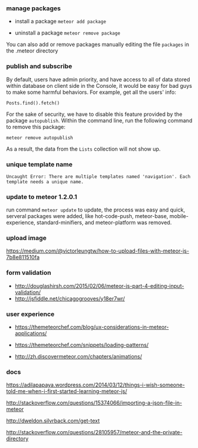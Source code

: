 ### manage packages

* install a package `meteor add package`

* uninstall a package `meteor remove package`

You can also add or remove packages manually editing the file `packages` in the .meteor directory

### publish and subscribe

By default, users have admin priority, and have access to all of data stored within database on client side in the Console, it
would be easy for bad guys to make some harmful behaviors. For example, get all the users' info:

    Posts.find().fetch()

For the sake of security, we have to disable this feature provided by the package `autopublish`.
Within the command line, run the following command to remove this package:

    meteor remove autopublish

As a result, the data from the `Lists` collection will not show up.

###

### unique template name

```
Uncaught Error: There are multiple templates named 'navigation'. Each template needs a unique name.
```

### update to meteor 1.2.0.1

run command `meteor update` to update, the process was easy and quick, serveral
packages were added, like hot-code-push, meteor-base, mobile-experience,
standard-minifiers, and meteor-platform was removed.

### upload image

<https://medium.com/@victorleungtw/how-to-upload-files-with-meteor-js-7b8e811510fa>

### form validation

* http://douglashirsh.com/2015/02/06/meteor-js-part-4-editing-input-validation/
* http://jsfiddle.net/chicagogrooves/y18er7wr/

### user experience

* https://themeteorchef.com/blog/ux-considerations-in-meteor-applications/

* https://themeteorchef.com/snippets/loading-patterns/

* http://zh.discovermeteor.com/chapters/animations/

### docs

<https://adilapapaya.wordpress.com/2014/03/12/things-i-wish-someone-told-me-when-i-first-started-learning-meteor-js/>

<http://stackoverflow.com/questions/15374066/importing-a-json-file-in-meteor>

<http://dweldon.silvrback.com/get-text>

<http://stackoverflow.com/questions/28105957/meteor-and-the-private-directory>

